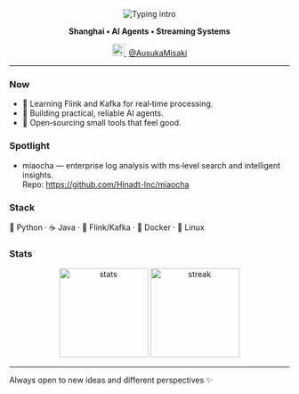 <div align="center">

  <img src="https://readme-typing-svg.demolab.com?font=Inter&weight=600&size=26&pause=1200&color=1F6FEB&center=true&vCenter=true&width=720&lines=Hello%2C+I'm+Ausuka+Misaki+%F0%9F%91%8B;AI+Agents+%E2%80%A2+Streaming+Data;Based+in+Shanghai+%E2%80%94+Anime+%26+Books" alt="Typing intro" />

  <p><b>Shanghai • AI Agents • Streaming Systems</b></p>

  <p>
    <a href="https://t.me/AusukaMisaki" title="Telegram">
      <img src="https://cdn.simpleicons.org/telegram/26A5E4" alt="Telegram" width="22" height="22" />
    </a>
    <span>&nbsp;<a href="https://t.me/AusukaMisaki">@AusukaMisaki</a></span>
  </p>

</div>

---

### Now
- 🧠 Learning Flink and Kafka for real‑time processing.
- 🤖 Building practical, reliable AI agents.
- 🧪 Open‑sourcing small tools that feel good.

### Spotlight
- miaocha — enterprise log analysis with ms‑level search and intelligent insights.  
  Repo: https://github.com/Hinadt-Inc/miaocha

### Stack
🐍 Python · ☕ Java · 🔁 Flink/Kafka · 🐳 Docker · 🐧 Linux

### Stats
<div align="center">
  <img height="160" src="https://github-readme-stats.vercel.app/api?username=Misaki030112&show_icons=true&theme=transparent&hide_title=true&hide_border=true" alt="stats" />
  <img height="160" src="https://streak-stats.demolab.com?user=Misaki030112&theme=transparent&hide_border=true" alt="streak" />
</div>

---

Always open to new ideas and different perspectives ✨
